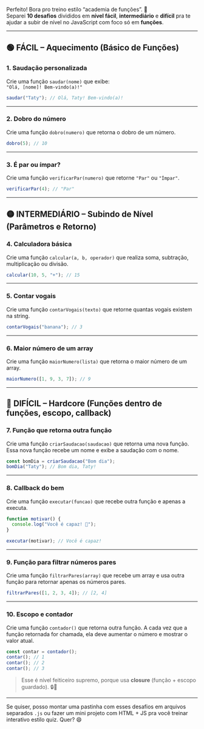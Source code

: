 Perfeito! Bora pro treino estilo “academia de funções”. 💪  
Separei **10 desafios** divididos em **nível fácil**, **intermediário** e **difícil** pra te ajudar a subir de nível no JavaScript com foco só em **funções**.

---

## 🟢 FÁCIL – Aquecimento (Básico de Funções)
### 1. **Saudação personalizada**
Crie uma função `saudar(nome)` que exibe:  
`"Olá, [nome]! Bem-vindo(a)!"`

```js
saudar("Taty"); // Olá, Taty! Bem-vindo(a)!
```

---

### 2. **Dobro do número**
Crie uma função `dobro(numero)` que retorna o dobro de um número.

```js
dobro(5); // 10
```

---

### 3. **É par ou ímpar?**
Crie uma função `verificarPar(numero)` que retorne `"Par"` ou `"Ímpar"`.

```js
verificarPar(4); // "Par"
```

---

## 🟡 INTERMEDIÁRIO – Subindo de Nível (Parâmetros e Retorno)
### 4. **Calculadora básica**
Crie uma função `calcular(a, b, operador)` que realiza soma, subtração, multiplicação ou divisão.

```js
calcular(10, 5, "+"); // 15
```

---

### 5. **Contar vogais**
Crie uma função `contarVogais(texto)` que retorne quantas vogais existem na string.

```js
contarVogais("banana"); // 3
```

---

### 6. **Maior número de um array**
Crie uma função `maiorNumero(lista)` que retorna o maior número de um array.

```js
maiorNumero([1, 9, 3, 7]); // 9
```

---

## 🔴 DIFÍCIL – Hardcore (Funções dentro de funções, escopo, callback)
### 7. **Função que retorna outra função**
Crie uma função `criarSaudacao(saudacao)` que retorna uma nova função.  
Essa nova função recebe um nome e exibe a saudação com o nome.

```js
const bomDia = criarSaudacao("Bom dia");
bomDia("Taty"); // Bom dia, Taty!
```

---

### 8. **Callback do bem**
Crie uma função `executar(funcao)` que recebe outra função e apenas a executa.

```js
function motivar() {
  console.log("Você é capaz! 🚀");
}

executar(motivar); // Você é capaz!
```

---

### 9. **Função para filtrar números pares**
Crie uma função `filtrarPares(array)` que recebe um array e usa outra função para retornar apenas os números pares.

```js
filtrarPares([1, 2, 3, 4]); // [2, 4]
```

---

### 10. **Escopo e contador**
Crie uma função `contador()` que retorna outra função. A cada vez que a função retornada for chamada, ela deve aumentar o número e mostrar o valor atual.

```js
const contar = contador();
contar(); // 1
contar(); // 2
contar(); // 3
```

> Esse é nível feiticeiro supremo, porque usa **closure** (função + escopo guardado). 🔒🧠

---

Se quiser, posso montar uma pastinha com esses desafios em arquivos separados `.js` ou fazer um mini projeto com HTML + JS pra você treinar interativo estilo quiz. Quer? 😄